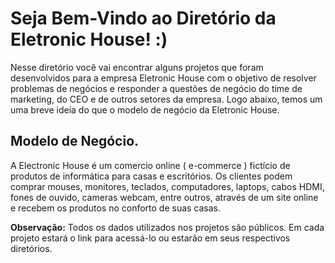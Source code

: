 # Seja Bem-Vindo ao Diretório da Eletronic House! :)

Nesse diretório você vai encontrar alguns projetos que foram desenvolvidos para a empresa Eletronic House com o objetivo de resolver problemas de negócios e responder a questões de negócio do time de marketing, do CEO e de outros setores da empresa. Logo abaixo, temos um uma breve ideia do que o modelo de negócio da Eletronic House.

## Modelo de Negócio.

A Electronic House é um comercio online ( e-commerce ) fictício de produtos de informática para casas e escritórios. Os clientes podem comprar mouses, monitores, teclados, computadores, laptops, cabos HDMI, fones de ouvido, cameras webcam, entre outros, através de um site online e recebem os produtos no conforto de suas casas.

**Observação:** Todos os dados utilizados nos projetos são públicos. Em cada projeto estará o link para acessá-lo ou estarão em seus respectivos diretórios.
